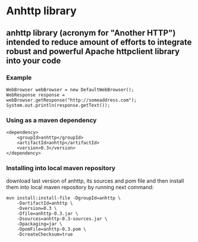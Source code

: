 # Anhttp library

## anhttp library (acronym for "Another HTTP") intended to reduce amount of efforts to integrate robust and powerful Apache httpclient library into your code

### Example

    WebBrowser webBrowser = new DefaultWebBrowser();
    WebResponse response = webBrowser.getResponse("http://someaddress.com");
    System.out.println(response.getText());

### Using as a maven dependency

    <dependency>
        <groupId>anhttp</groupId>
        <artifactId>anhttp</artifactId>
        <version>0.3</version>
    </dependency>

### Installing into local maven repository

download last version of anhttp, its sources and pom file and then install them into local maven repository by running next command:

    mvn install:install-file -DgroupId=anhttp \
        -DartifactId=anhttp \
        -Dversion=0.3 \
        -Dfile=anhttp-0.3.jar \
        -Dsources=anhttp-0.3-sources.jar \
        -Dpackaging=jar \
        -DpomFile=anhttp-0.3.pom \
        -DcreateChecksum=true
